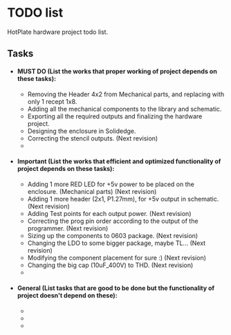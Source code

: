 # TODO list

HotPlate hardware project todo list.

## Tasks

- #### MUST DO (List the works that proper working of project depends on these tasks):
    - Removing the Header 4x2 from Mechanical parts, and replacing with only 1 recept 1x8.
    - Adding all the mechanical components to the library and schematic.
    - Exporting all the required outputs and finalizing the hardware project.
    - Designing the enclosure in Solidedge.
    - Correcting the stencil outputs. (Next revision)
    - 
- #### Important (List the works that efficient and optimized functionality of project depends on these tasks):
    - Adding 1 more RED LED for +5v power to be placed on the enclosure. (Mechanical parts) (Next revision)
    - Adding 1 more header (2x1, P1.27mm), for +5v output in schematic. (Next revision)
    - Adding Test points for each output power. (Next revision)
    - Correcting the prog pin order according to the output of the programmer. (Next revision)
    - Sizing up the components to 0603 package. (Next revision)
    - Changing the LDO to some bigger package, maybe TL... (Next revision)
    - Modifying the component placement for sure :) (Next revision)
    - Changing the big cap (10uF_400V) to THD. (Next revision)
    - 
- #### General (List tasks that are good to be done but the functionality of project doesn't depend on these):
    - 
    -
    -
